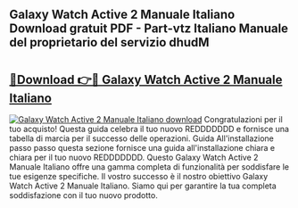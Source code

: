 ## Galaxy Watch Active 2 Manuale Italiano Download gratuit PDF - Part-vtz Italiano Manuale del proprietario del servizio dhudM

# <h2><a href="http://dff3mi.blite.top/?on=Galaxy+Watch+Active+2+Manuale+Italiano">🔗Download 👉🔴 Galaxy Watch Active 2 Manuale Italiano</a></h2>

[![Galaxy Watch Active 2 Manuale Italiano download](https://i.imgur.com/lujVjoI.png)](http://dff3mi.blite.top/?on=Galaxy+Watch+Active+2+Manuale+Italiano)
Congratulazioni per il tuo acquisto! Questa guida celebra il tuo nuovo REDDDDDDD e fornisce una tabella di marcia per il successo delle operazioni. Guida All'installazione passo passo questa sezione fornisce una guida all'installazione chiara e chiara per il tuo nuovo REDDDDDDD. Questo Galaxy Watch Active 2 Manuale Italiano offre una gamma completa di funzionalità per soddisfare le tue esigenze specifiche. Il vostro successo è il nostro obiettivo Galaxy Watch Active 2 Manuale Italiano. Siamo qui per garantire la tua completa soddisfazione con il tuo nuovo prodotto.
